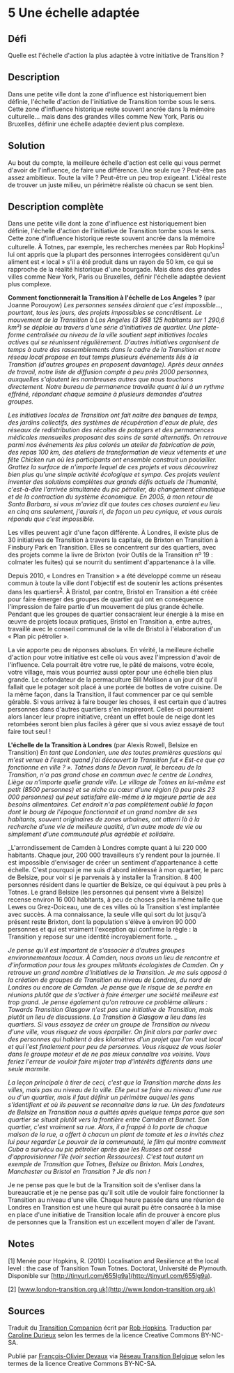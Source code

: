 # 5 Une échelle adaptée

## Défi
Quelle est l'échelle d'action la plus adaptée à votre initiative de Transition ?

## Description
Dans une petite ville dont la zone d'influence est historiquement bien définie, l'échelle d'action de l'initiative de Transition tombe sous le sens. Cette zone d'influence historique reste souvent ancrée dans la mémoire culturelle... mais dans des grandes villes comme New York, Paris ou Bruxelles, définir une échelle adaptée devient plus complexe. 

## Solution
Au bout du compte, la meilleure échelle d'action est celle qui vous permet d'avoir de l'influence, de faire une différence. Une seule rue ? Peut-être pas assez ambitieux. Toute la ville ? Peut-être un peu trop exigeant. L'idéal reste de trouver un juste milieu, un périmètre réaliste où chacun se sent bien.

## Description complète
Dans une petite ville dont la zone d'influence est historiquement bien définie, l'échelle d'action de l'initiative de Transition tombe sous le sens. Cette zone d'influence historique reste souvent ancrée dans la mémoire culturelle. 
À Totnes, par exemple, les recherches menées par Rob Hopkins<sup>[1](#note)</sup> lui ont appris que la plupart des personnes interrogées considèrent qu'un aliment est « local » s'il a été produit dans un rayon de 50 km, ce qui se rapproche de la réalité historique d'une bourgade. Mais dans des grandes villes comme New York, Paris ou Bruxelles, définir l'échelle adaptée devient plus complexe.

**Comment fonctionnerait la Transition à l'échelle de Los Angeles ?** (par Joanne Porouyow)
_Les personnes sensées diraient que c'est impossible..., pourtant, tous les jours, des projets impossibles se concrétisent. Le mouvement de la Transition à Los Angeles (3 958 125 habitants sur 1 290,6 km²) se déploie au travers d'une série d'initiatives de quartier. Une plate-forme centralisée au niveau de la ville soutient sept initiatives locales actives qui se réunissent régulièrement. D'autres initiatives organisent de temps à autre des rassemblements dans le cadre de la Transition et notre réseau local propose en tout temps plusieurs événements liés à la Transition (d'autres groupes en proposent davantage). Après deux années de travail, notre liste de diffusion compte à peu près 2000 personnes, auxquelles s'ajoutent les nombreuses autres que nous touchons directement. Notre bureau de permanence travaille quant à lui à un rythme effréné, répondant chaque semaine à plusieurs demandes d'autres groupes._

_Les initiatives locales de Transition ont fait naître des banques de temps, des jardins collectifs, des systèmes de récupération d'eaux de pluie, des réseaux de redistribution des récoltes de potagers et des permanences médicales mensuelles proposant des soins de santé alternatifs. On retrouve parmi nos événements les plus colorés un atelier de fabrication de pain, des repas 100 km, des ateliers de transformation de vieux vêtements et une fête Chicken run où les participants ont ensemble construit un poulailler. Grattez la surface de n'importe lequel de ces projets et vous découvrirez bien plus qu'une simple activité écologique et sympa. Ces projets veulent inventer des solutions complètes aux grands défis actuels de l'humanité, c'est-à-dire l'arrivée simultanée du pic pétrolier, du changement climatique et de la contraction du système économique. En 2005, à mon retour de Santa Barbara, si vous m'aviez dit que toutes ces choses auraient eu lieu en cinq ans seulement, j'aurais ri, de façon un peu cynique, et vous aurais répondu que c'est impossible._ 


Les villes peuvent agir d'une façon différente. À Londres, il existe plus de 30 initiatives de Transition à travers la capitale, de Brixton en Transition à Finsbury Park en Transition. Elles se concentrent sur des quartiers, avec des projets comme la livre de Brixton (voir Outils de la Transition nº 19 : colmater les fuites) qui se nourrit du sentiment d'appartenance à la ville. 

Depuis 2010, « Londres en Transition » a été développé comme un réseau commun à toute la ville dont l'objectif est de soutenir les actions présentes dans les quartiers<sup>[2](#note)</sup>. À Bristol, par contre, Bristol en Transition a été créée pour faire émerger des groupes de quartier qui ont en conséquence l'impression de faire partie d'un mouvement de plus grande échelle. Pendant que les groupes de quartier consacraient leur énergie à la mise en œuvre de projets locaux pratiques, Bristol en Transition a, entre autres, travaillé avec le conseil communal de la ville de Bristol à l'élaboration d'un « Plan pic pétrolier ». 

La vie apporte peu de réponses absolues. En vérité, la meilleure échelle d'action pour votre initiative est celle où vous avez l'impression d'avoir de l'influence. Cela pourrait être votre rue, le pâté de maisons, votre école, votre village, mais vous pourriez aussi opter pour une échelle bien plus grande. Le cofondateur de la permaculture Bill Mollison a un jour dit qu'il fallait que le potager soit placé à une portée de bottes de votre cuisine. De la même façon, dans la Transition, il faut commencer par ce qui semble gérable. Si vous arrivez à faire bouger les choses, il est certain que d'autres personnes dans d'autres quartiers s'en inspireront. Celles-ci pourraient alors lancer leur propre initiative, créant un effet boule de neige dont les retombées seront bien plus faciles à gérer que si vous aviez essayé de tout faire tout seul !

**L'échelle de la Transition à Londres** (par Alexis Rowell, Belsize en Transition)
_En tant que Londonien, une des toutes premières questions qui m'est venue à l'esprit quand j'ai découvert la Transition fut « Est-ce que ça fonctionne en ville ? ». Totnes dans le Devon rural, le berceau de la Transition, n'a pas grand chose en commun avec le centre de Londres, Liège ou n'importe quelle grande ville. Le village de Totnes en lui-même est petit (8500 personnes) et se niche au cœur d'une région (à peu près 23 000 personnes) qui peut satisfaire elle-même à la majeure partie de ses besoins alimentaires. Cet endroit n'a pas complètement oublié la façon dont le bourg de l'époque fonctionnait et un grand nombre de ses habitants, souvent originaires de zones urbaines, ont atterri là à la recherche d'une vie de meilleure qualité, d'un autre mode de vie ou simplement d'une communauté plus agréable et solidaire._ 

_L'arrondissement de Camden à Londres compte quant à lui 220 000 habitants. Chaque jour, 200 000 travailleurs s'y rendent pour la journée. Il est impossible d'envisager de créer un sentiment d'appartenance à cette échelle. C'est pourquoi je me suis d'abord intéressé à mon quartier, le parc de Belsize, pour voir si je parvenais à y installer la Transition. 8 400 personnes résident dans le quartier de Belsize, ce qui équivaut à peu près à Totnes. Le grand Belsize (les personnes qui pensent vivre à Belsize) recense environ 16 000 habitants, à peu de choses près la même taille que Lewes ou Grez-Doiceau, une de ces villes où la Transition s'est implantée avec succès. À ma connaissance, la seule ville qui sort du lot jusqu'à présent reste Brixton, dont la population s'élève à environ 90 000 personnes et qui est vraiment l'exception qui confirme la règle : la Transition y repose sur une identité incroyablement forte. _

_Je pense qu'il est important de s'associer à d'autres groupes environnementaux locaux. À Camden, nous avons un lieu de rencontre et d'information pour tous les groupes militants écologistes de Camden. On y retrouve un grand nombre d'initiatives de la Transition. Je me suis opposé à la création de groupes de Transition au niveau de Londres, du nord de Londres ou encore de Camden. Je pense que le risque de se perdre en réunions plutôt que de s'activer à faire émerger une société meilleure est trop grand. Je pense également qu'on retrouve ce problème ailleurs : Towards Transition Glasgow n'est pas une initiative de Transition, mais plutôt un lieu de discussions. La Transition à Glasgow a lieu dans les quartiers. Si vous essayez de créer un groupe de Transition au niveau d'une ville, vous risquez de vous éparpiller. On finit alors par parler avec des personnes qui habitent à des kilomètres d'un projet que l'on veut local et qui l'est finalement pour peu de personnes. Vous risquez de vous isoler dans le groupe moteur et de ne pas mieux connaître vos voisins. Vous feriez l'erreur de vouloir faire mijoter trop d'intérêts différents dans une seule marmite._ 

_La leçon principale à tirer de ceci, c'est que la Transition marche dans les villes, mais pas au niveau de la ville. Elle peut se faire au niveau d'une rue ou d'un quartier, mais il faut définir un périmètre auquel les gens s'identifient et où ils peuvent se reconnaitre dans la rue. Un des fondateurs de Belsize en Transition nous a quittés après quelque temps parce que son quartier se situait plutôt vers la frontière entre Camden et Barnet. Son quartier, c'est vraiment sa rue. Alors, il a frappé à la porte de chaque maison de la rue, a offert à chacun un plant de tomate et les a invités chez lui pour regarder Le pouvoir de la communauté, le film qui montre comment Cuba a survécu au pic pétrolier après que les Russes ont cessé d'approvisionner l'île (voir section Ressources). C'est tout autant un exemple de Transition que Totnes, Belsize ou Brixton. Mais Londres, Manchester ou Bristol en Transition ? Je dis non !_

Je ne pense pas que le but de la Transition soit de s'enliser dans la bureaucratie et je ne pense pas qu'il soit utile de vouloir faire fonctionner la Transition au niveau d'une ville. Chaque heure passée dans une réunion de Londres en Transition est une heure qui aurait pu être consacrée à la mise en place d'une initiative de Transition locale afin de prouver à encore plus de personnes que la Transition est un excellent moyen d'aller de l'avant.

<a id="note"> </a>
## Notes
[1] Menée pour Hopkins, R. (2010) Localisation and Resilience at the local level : the case of Transition Town Totnes. Doctorat, Université de Plymouth. Disponible sur [http://tinyurl.com/655lg9a](http://tinyurl.com/655lg9a).

[2] [www.london-transition.org.uk](http://www.london-transition.org.uk)

## Sources
Traduit du [Transition Companion](https://www.transitionnetwork.org/transition-companion) écrit par [Rob Hopkins](https://www.transitionnetwork.org/about/people/staff-and-key-contributors). Traduction par [Caroline Durieux](http://www.reseautransition.be/articles/author/caroline-durieux/) selon les termes de la licence Creative Commons BY-NC-SA.

Publié par [François-Olivier Devaux](mailto:francois@reseautransition.be) via [Réseau Transition Belgique](http://www.reseautransition.be/) selon les termes de la licence Creative Commons BY-NC-SA.
